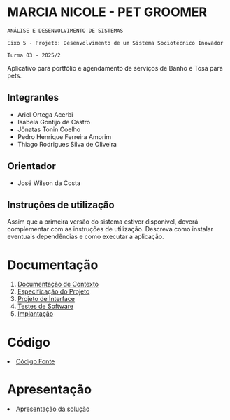 # MARCIA NICOLE - PET GROOMER

`ANÁLISE E DESENVOLVIMENTO DE SISTEMAS`

`Eixo 5 - Projeto: Desenvolvimento de um Sistema Sociotécnico Inovador`

`Turma 03 - 2025/2`

Aplicativo para portfólio e agendamento de serviços de Banho e Tosa para pets.

## Integrantes

* Ariel Ortega Acerbi
* Isabela Gontijo de Castro
* Jônatas Tonin Coelho
* Pedro Henrique Ferreira Amorim
* Thiago Rodrigues Silva de Oliveira

## Orientador

* José Wilson da Costa

## Instruções de utilização

Assim que a primeira versão do sistema estiver disponível, deverá complementar com as instruções de utilização. Descreva como instalar eventuais dependências e como executar a aplicação.

# Documentação

<ol>
<li><a href="documentos/01-Documentação de Contexto.md"> Documentação de Contexto</a></li>
<li><a href="documentos/02-Especificação do Projeto.md"> Especificação do Projeto</a></li>
<li><a href="documentos/03-Projeto de Interface.md"> Projeto de Interface</a></li>
<li><a href="documentos/04-Testes de Software.md"> Testes de Software</a></li>
<li><a href="documentos/05-Implantação.md"> Implantação</a></li>
</ol>

# Código

<li><a href="codigo-fonte/README.md"> Código Fonte</a></li>

# Apresentação

<li><a href="apresentacao/README.md"> Apresentação da solução</a></li>
